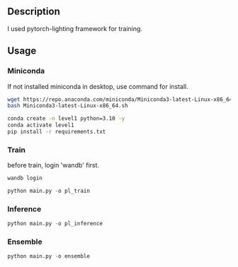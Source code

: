 ## Description

I used pytorch-lighting framework for training.

## Usage
### Miniconda

If not installed miniconda in desktop, use command for install.
```bash
wget https://repo.anaconda.com/miniconda/Miniconda3-latest-Linux-x86_64.sh
bash Miniconda3-latest-Linux-x86_64.sh
```

```bash
conda create -n level1 python=3.10 -y
conda activate level1
pip install -r requirements.txt
```

### Train

before train, login 'wandb' first.
```bash
wandb login
```

```python
python main.py -o pl_train
```

### Inference
```python
python main.py -o pl_inference
```

### Ensemble
```python
python main.py -o ensemble
```
